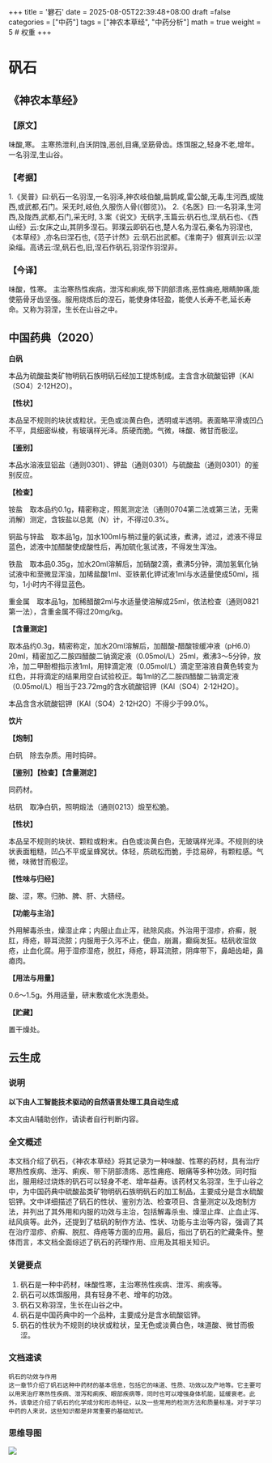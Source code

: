 +++
title = '礬石'
date = 2025-08-05T22:39:48+08:00
draft =false
categories = ["中药"]
tags = ["神农本草经", "中药分析"]
math = true
weight = 5 # 权重
+++
# 矾石

## 《神农本草经》

### 【原文】
味酸,寒。
主寒热泄利,白沃阴蚀,恶创,目痛,坚筋骨齿。炼饵服之,轻身不老,增年。一名羽涅,生山谷。
### 【考据】
1.《吴普》曰:矾石一名羽涅,一名羽泽,神农岐伯酸,扁鹊咸,雷公酸,无毒,生河西,或陇西,或武都,石门。采无时,岐伯,久服伤人骨(《御览》)。
2.《名医》曰:一名羽泽,生河西,及陇西,武都,石门,采无时,
3.案《说文》无矾字,玉篇云:矾石也,涅,矾石也、《西山经》云:女床之山,其阴多涅石。郭璞云即矾石也,楚人名为涅石,秦名为羽涅也,《本草经》,亦名曰涅石也,《范子计然》云:矾石出武都。《淮南子》俶真训云:以涅染缁。高诱云:涅,矾石也,旧,涅石作矾石,羽涅作羽涅非。

### 【今译】
味酸，性寒。
主治寒热性疾病，泄泻和痢疾,带下阴部溃疡,恶性痈疮,眼睛肿痛,能使筋骨牙齿坚强。服用烧炼后的涅石，能使身体轻盈，能使人长寿不老,延长寿命。又称为羽涅，生长在山谷之中。

## 中国药典（2020）

**白矾**

本品为硫酸盐类矿物明矾石族明矾石经加工提炼制成。主含含水硫酸铝钾〔KAl（SO4）2·12H2O〕。

**【性状】**

本品呈不规则的块状或粒状。无色或淡黄白色，透明或半透明。表面略平滑或凹凸不平，具细密纵棱，有玻璃样光泽。质硬而脆。气微，味酸、微甘而极涩。

**【鉴别】**

本品水溶液显铝盐（通则0301）、钾盐（通则0301）与硫酸盐（通则0301）的鉴别反应。

**【检查】**

铵盐　取本品约0.1g，精密称定，照氮测定法（通则0704第二法或第三法，无需消解）测定，含铵盐以总氮（N）计，不得过0.3%。

铜盐与锌盐　取本品1g，加水100ml与稍过量的氨试液，煮沸，滤过，滤液不得显蓝色，滤液中加醋酸使成酸性后，再加硫化氢试液，不得发生浑浊。

铁盐　取本品0.35g，加水20ml溶解后，加硝酸2滴，煮沸5分钟，滴加氢氧化钠试液中和至微显浑浊，加稀盐酸1ml、亚铁氰化钾试液1ml与水适量使成50ml，摇匀，1小时内不得显蓝色。

重金属　取本品1g，加稀醋酸2ml与水适量使溶解成25ml，依法检查（通则0821第一法），含重金属不得过20mg/kg。

**【含量测定】**

取本品约0.3g，精密称定，加水20ml溶解后，加醋酸-醋酸铵缓冲液（pH6.0）20ml，精密加乙二胺四醋酸二钠滴定液（0.05mol/L）25ml，煮沸3～5分钟，放冷，加二甲酚橙指示液1ml，用锌滴定液（0.05mol/L）滴定至溶液自黄色转变为红色，并将滴定的结果用空白试验校正。每1ml的乙二胺四醋酸二钠滴定液（0.05mol/L）相当于23.72mg的含水硫酸铝钾〔KAl（SO4）2·12H2O〕。

本品含含水硫酸铝钾〔KAl（SO4）2·12H2O〕不得少于99.0%。

**饮片**

**【炮制】**

白矾　除去杂质。用时捣碎。

**【鉴别】【检查】【含量测定】**

同药材。

枯矾　取净白矾，照明煅法（通则0213）煅至松脆。

**【性状】**

本品呈不规则的块状、颗粒或粉末。白色或淡黄白色，无玻璃样光泽。不规则的块状表面粗糙，凹凸不平或呈蜂窝状。体轻，质疏松而脆，手捻易碎，有颗粒感。气微，味微甘而极涩。

**【性味与归经】**

酸、涩，寒。归肺、脾、肝、大肠经。

**【功能与主治】**

外用解毒杀虫，燥湿止痒；内服止血止泻，祛除风痰。外治用于湿疹，疥癣，脱肛，痔疮，聤耳流脓；内服用于久泻不止，便血，崩漏，癫痫发狂。枯矾收湿敛疮，止血化腐。用于湿疹湿疮，脱肛，痔疮，聤耳流脓，阴痒带下，鼻衄齿衄，鼻瘜肉。

**【用法与用量】**

0.6～1.5g。外用适量，研末敷或化水洗患处。

**【贮藏】**

置干燥处。

## 云生成

### 说明

**以下由人工智能技术驱动的自然语言处理工具自动生成**

本文由AI辅助创作，请读者自行判断内容。

### 全文概述

本文档介绍了矾石，《神农本草经》将其记录为一种味酸、性寒的药材，具有治疗寒热性疾病、泄泻、痢疾、带下阴部溃疡、恶性痈疮、眼痛等多种功效。同时指出，服用经过烧炼的矾石可以轻身不老、增年益寿。该药材又名羽涅，生于山谷之中，为中国药典中硫酸盐类矿物明矾石族明矾石的加工制品，主要成分是含水硫酸铝钾。文中详细描述了矾石的性状、鉴别方法、检查项目、含量测定以及炮制方法，并列出了其外用和内服的功效与主治，包括解毒杀虫、燥湿止痒、止血止泻、祛风痰等。此外，还提到了枯矾的制作方法、性状、功能与主治等内容，强调了其在治疗湿疹、疥癣、脱肛、痔疮等方面的应用。最后，指出了矾石的贮藏条件。整体而言，本文档全面综述了矾石的药理作用、应用及其相关知识。

### 关键要点

1. 矾石是一种中药材，味酸性寒，主治寒热性疾病、泄泻、痢疾等。
2. 矾石可以炼饵服用，具有轻身不老、增年的功效。
3. 矾石又称羽涅，生长在山谷之中。
4. 矾石是中国药典中的一个品种，主要成分是含水硫酸铝钾。
5. 矾石的性状为不规则的块状或粒状，呈无色或淡黄白色，味道酸、微甘而极涩。

### 文档速读

```
矾石的功效与作用
这一章节介绍了矾石这种中药材的基本信息，包括它的味道、性质、功效以及产地等。它主要可以用来治疗寒热性疾病、泄泻和痢疾、眼部疾病等，同时也可以增强身体机能，延缓衰老。此外，该章还介绍了矾石的化学成分和形态特征，以及一些常用的检测方法和质量标准。对于学习中药的人来说，这些知识都是非常重要的基础知识。
```

### 思维导图

![](D:\Dpan\BanGong\Markdown\总结\神农本草经\上篇\05矾石\【脑图】05矾石.jpeg)